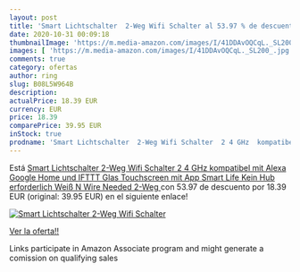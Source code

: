 ```yaml
---
layout: post
title: 'Smart Lichtschalter  2-Weg Wifi Schalter al 53.97 % de descuento'
date: 2020-10-31 00:09:18
thumbnailImage: 'https://m.media-amazon.com/images/I/41DDAvOQCqL._SL200_.jpg'
images: [ 'https://m.media-amazon.com/images/I/41DDAvOQCqL._SL200_.jpg' ]
comments: true
category: ofertas
author: ring
slug: B08L5W964B
description:
actualPrice: 18.39 EUR
currency: EUR
price: 18.39
comparePrice: 39.95 EUR
inStock: true
prodname: 'Smart Lichtschalter  2-Weg Wifi Schalter  2 4 GHz  kompatibel mit Alexa Google Home und IFTTT  Glas Touchscreen mit App Smart Life Kein Hub erforderlich  Weiß  N Wire Needed   2-Weg '
---
```


Está [Smart Lichtschalter  2-Weg Wifi Schalter  2 4 GHz  kompatibel mit Alexa Google Home und IFTTT  Glas Touchscreen mit App Smart Life Kein Hub erforderlich  Weiß  N Wire Needed   2-Weg ](https://www.amazon.de/dp/B08L5W964B/?tag=tolees0ca-21) con 53.97 de descuento por 18.39 EUR (original: 39.95 EUR) en el siguiente enlace!

[![Smart Lichtschalter  2-Weg Wifi Schalter](https://m.media-amazon.com/images/I/41DDAvOQCqL._SL200_.jpg)](https://www.amazon.de/dp/B08L5W964B/?tag=tolees0ca-21)

[Ver la oferta!!](https://www.amazon.de/dp/B08L5W964B/?tag=tolees0ca-21)

Links participate in Amazon Associate program and might generate a comission on qualifying sales


